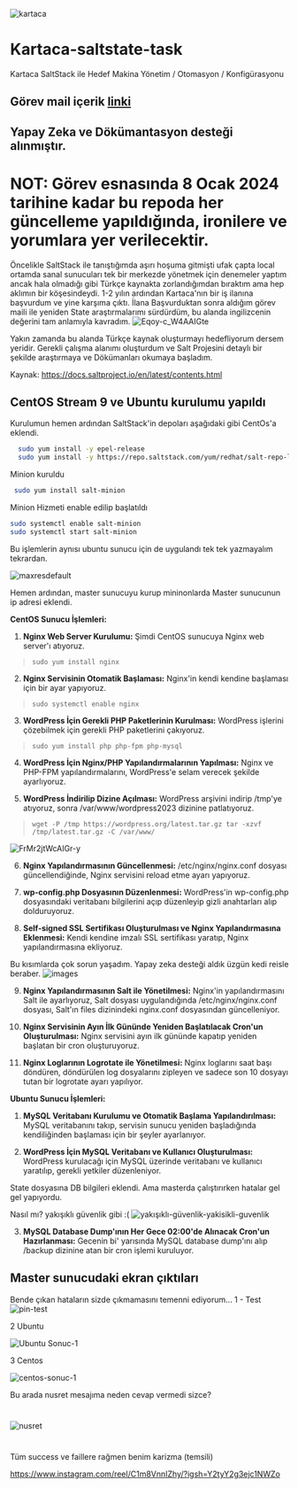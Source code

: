 
![kartaca](https://github.com/nihatbyram/Kartaca-saltstate-task/assets/30882402/77b0beb5-69fb-4a08-8538-49a320a399d9)



# Kartaca-saltstate-task
Kartaca SaltStack ile Hedef Makina Yönetim / Otomasyon / Konfigürasyonu

## Görev mail içerik [linki](https://kartaca.com/stajyer-sistem-yoneticisi-goreviniz/) 

## Yapay Zeka ve Dökümantasyon desteği alınmıştır.
# NOT: Görev esnasında 8 Ocak 2024 tarihine kadar bu repoda her güncelleme yapıldığında, ironilere ve yorumlara yer verilecektir.
Öncelikle SaltStack ile tanıştığımda aşırı hoşuma gitmişti ufak çapta local ortamda sanal sunucuları 
tek bir merkezde yönetmek için denemeler yaptım ancak hala olmadığı gibi Türkçe kaynakta zorlandığımdan bıraktım ama hep aklımın bir köşesindeydi.
1-2 yılın ardından Kartaca'nın bir iş ilanına başvurdum ve yine karşıma çıktı.
İlana Başvurduktan sonra aldığım görev maili ile yeniden State araştırmalarımı sürdürdüm, bu alanda ingilizcenin değerini tam anlamıyla kavradım. 
![Eqoy-c_W4AAIGte](https://github.com/nihatbyram/Kartaca-saltstate-task/assets/30882402/236a4475-6635-4f85-b26b-35f4eada5627)

Yakın zamanda bu alanda Türkçe kaynak oluşturmayı hedefliyorum dersem yeridir.
Gerekli çalışma alanımı oluşturdum ve Salt Projesini detaylı bir şekilde araştırmaya ve Dökümanları okumaya başladım.

Kaynak: https://docs.saltproject.io/en/latest/contents.html


## CentOS Stream 9 ve Ubuntu kurulumu yapıldı
Kurulumun hemen ardından SaltStack'in depoları aşağıdaki gibi CentOs'a eklendi.

```bash
  sudo yum install -y epel-release
  sudo yum install -y https://repo.saltstack.com/yum/redhat/salt-repo-latest-2.el7.noarch.rpm
```

 Minion kuruldu
 ```bash
  sudo yum install salt-minion
 ```
Minion Hizmeti enable edilip başlatıldı

 ```bash
 sudo systemctl enable salt-minion
 sudo systemctl start salt-minion
 ```
Bu işlemlerin aynısı ubuntu sunucu için de uygulandı tek tek yazmayalım tekrardan.

![maxresdefault](https://github.com/nihatbyram/Kartaca-saltstate-task/assets/30882402/b96db290-b501-4264-89cc-9cd4fe4034ee)

Hemen ardından, master sunucuyu kurup mininonlarda Master sunucunun ip adresi eklendi.


**CentOS Sunucu İşlemleri:**

1.  **Nginx Web Server Kurulumu:** Şimdi CentOS sunucuya Nginx web server'ı atıyoruz.
    
    
 

>    `sudo yum install nginx`

    
2.  **Nginx Servisinin Otomatik Başlaması:** Nginx'in kendi kendine başlaması için bir ayar yapıyoruz.
    
   
  

>   `sudo systemctl enable nginx`

    
3.  **WordPress İçin Gerekli PHP Paketlerinin Kurulması:** WordPress işlerini çözebilmek için gerekli PHP paketlerini çakıyoruz.
    
    

> `sudo yum install php php-fpm php-mysql`

    
4.  **WordPress İçin Nginx/PHP Yapılandırmalarının Yapılması:** Nginx ve PHP-FPM yapılandırmalarını, WordPress'e selam verecek şekilde ayarlıyoruz.
    
5.  **WordPress İndirilip Dizine Açılması:** WordPress arşivini indirip /tmp'ye atıyoruz, sonra /var/www/wordpress2023 dizinine patlatıyoruz.
        
   

>  `wget -P /tmp https://wordpress.org/latest.tar.gz
>     tar -xzvf /tmp/latest.tar.gz -C /var/www/`


![FrMr2jtWcAIGr-y](https://github.com/nihatbyram/Kartaca-saltstate-task/assets/30882402/92192038-ba31-499e-a90d-f0f79d086329)


    
6.  **Nginx Yapılandırmasının Güncellenmesi:** /etc/nginx/nginx.conf dosyası güncellendiğinde, Nginx servisini reload etme ayarı yapıyoruz.
    
7.  **wp-config.php Dosyasının Düzenlenmesi:** WordPress'in wp-config.php dosyasındaki veritabanı bilgilerini açıp düzenleyip gizli anahtarları alıp dolduruyoruz.
    
8.  **Self-signed SSL Sertifikası Oluşturulması ve Nginx Yapılandırmasına Eklenmesi:** Kendi kendine imzalı SSL sertifikası yaratıp, Nginx yapılandırmasına ekliyoruz.



Bu kısımlarda çok sorun yaşadım. Yapay zeka desteği aldık üzgün kedi reisle beraber.
![images](https://github.com/nihatbyram/Kartaca-saltstate-task/assets/30882402/3224a5aa-60b1-48c7-b5ad-d90f284506d0)


    
9.  **Nginx Yapılandırmasının Salt ile Yönetilmesi:** Nginx'in yapılandırmasını Salt ile ayarlıyoruz, Salt dosyası uygulandığında /etc/nginx/nginx.conf dosyası, Salt'ın files dizinindeki nginx.conf dosyasından güncelleniyor.
    
10.  **Nginx Servisinin Ayın İlk Gününde Yeniden Başlatılacak Cron'un Oluşturulması:** Nginx servisini ayın ilk gününde kapatıp yeniden başlatan bir cron oluşturuyoruz.
    
11.  **Nginx Loglarının Logrotate ile Yönetilmesi:** Nginx loglarını saat başı döndüren, döndürülen log dosyalarını zipleyen ve sadece son 10 dosyayı tutan bir logrotate ayarı yapılıyor.
    

**Ubuntu Sunucu İşlemleri:**

1.  **MySQL Veritabanı Kurulumu ve Otomatik Başlama Yapılandırılması:** MySQL veritabanını takıp, servisin sunucu yeniden başladığında kendiliğinden başlaması için bir şeyler ayarlanıyor.
    
2.  **WordPress İçin MySQL Veritabanı ve Kullanıcı Oluşturulması:** WordPress kurulacağı için MySQL üzerinde veritabanı ve kullanıcı yaratılıp, gerekli yetkiler düzenleniyor.


State dosyasına DB bilgileri eklendi. Ama masterda çalıştırırken hatalar gel gel yapıyordu.

Nasıl mı? yakışıklı güvenlik gibi :(
![yakışıklı-güvenlik-yakisikli-guvenlik](https://github.com/nihatbyram/Kartaca-saltstate-task/assets/30882402/40c4fd46-6e14-4994-9d6f-0f17a59d76ff)



    
3.  **MySQL Database Dump'ının Her Gece 02:00'de Alınacak Cron'un Hazırlanması:** Gecenin bi' yarısında MySQL database dump'ını alıp /backup dizinine atan bir cron işlemi kuruluyor.

## Master sunucudaki ekran çıktıları

Bende çıkan hataların sizde çıkmamasını temenni ediyorum...
1 - Test
![pin-test](https://github.com/nihatbyram/Kartaca-saltstate-task/assets/30882402/8f539a29-40f0-4ba0-a7dc-1b489983e57b)

2 Ubuntu 

![Ubuntu Sonuc-1](https://github.com/nihatbyram/Kartaca-saltstate-task/assets/30882402/efa1ee14-5f34-4352-b886-62291789995f)

3 Centos

![centos-sonuc-1](https://github.com/nihatbyram/Kartaca-saltstate-task/assets/30882402/81abc023-2c0d-4bc7-bd7c-e18642784b06)



Bu arada nusret mesajıma neden cevap vermedi sizce?
# 
![nusret](https://github.com/nihatbyram/Kartaca-saltstate-task/assets/30882402/6298e544-ef04-4113-a8f3-7c0aabf1a481)

#
Tüm success ve faillere rağmen benim karizma (temsili)


https://www.instagram.com/reel/C1m8VnnIZhy/?igsh=Y2tyY2g3ejc1NWZo
